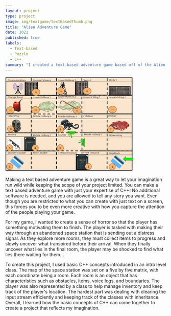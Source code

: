 ```yaml
---
layout: project
type: project
image: img/textgame/textBasedThumb.png
title: "Alien Adventure Game"
date: 2021
published: true
labels:
  - Text-based
  - Puzzle
  - C++
summary: "I created a text-based adventure game based off of the Alien series."
---
```


<div class="text-center p-4">
  <img width="400px" src="../img/textgame/textGameMapH.png" class="img-thumbnail" >
</div>

Making a text based adventure game is a great way to let your imagination run wild while keeping the scope of your project limited. You can make a text based adventure game with just your expertise of C++! No additional software is needed, and you are allowed to tell any story you want. Even though you are restricted to what you can create with just text on a screen, this forces you to be even more creative with how you capture the attention of the people playing your game.

For my game, I wanted to create a sense of horror so that the player has something motivating them to finish. The player is tasked with making their way through an abandoned space station that is sending out a distress signal. As they explore more rooms, they must collect items to progress and slowly uncover what transpired before their arrival. When they finally uncover what lies in the final room, the player may be shocked to find what lies there waiting for them…

To create this project, I used basic C++ concepts introduced in an intro level class. The map of the space station was set on a five by five matrix, with each coordinate being a room. Each room is an object that has characteristics such as obstacles, items, voice logs, and boundaries. The player was also represented by a class to help manage inventory and keep track of the player's location. The hardest part was dealing with clearing the input stream efficiently and keeping track of the classes with inheritance. Overall, I learned how the basic concepts of C++ can come together to create a project that reflects my imagination.
